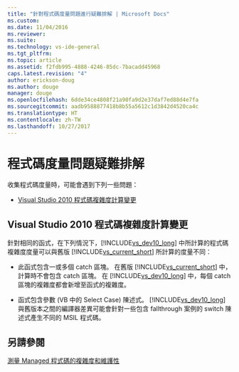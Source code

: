 ```yaml
---
title: "針對程式碼度量問題進行疑難排解 | Microsoft Docs"
ms.custom: 
ms.date: 11/04/2016
ms.reviewer: 
ms.suite: 
ms.technology: vs-ide-general
ms.tgt_pltfrm: 
ms.topic: article
ms.assetid: f2fdb995-4888-4246-85dc-7bacadd45968
caps.latest.revision: "4"
author: erickson-doug
ms.author: douge
manager: douge
ms.openlocfilehash: 6dde34ce4808f21a90fa9d2e37daf7ed88d4e7fa
ms.sourcegitcommit: aadb9588877418b8b55a5612c1d3842d4520ca4c
ms.translationtype: HT
ms.contentlocale: zh-TW
ms.lasthandoff: 10/27/2017
---
```

# <a name="troubleshooting-code-metrics-issues"></a>程式碼度量問題疑難排解
收集程式碼度量時，可能會遇到下列一些問題：  
  
-   [Visual Studio 2010 程式碼複雜度計算變更](#Changes_in_Visual_Studio_2010_code_complexity_calculations)  
  
##  <a name="Changes_in_Visual_Studio_2010_code_complexity_calculations"></a> Visual Studio 2010 程式碼複雜度計算變更  
 針對相同的函式，在下列情況下，[!INCLUDE[vs_dev10_long](../code-quality/includes/vs_dev10_long_md.md)] 中所計算的程式碼複雜度度量可以與舊版 [!INCLUDE[vs_current_short](../code-quality/includes/vs_current_short_md.md)] 所計算的度量不同：  
  
-   此函式包含一或多個 catch 區塊。 在舊版 [!INCLUDE[vs_current_short](../code-quality/includes/vs_current_short_md.md)] 中，計算時不會包含 catch 區塊。 在 [!INCLUDE[vs_dev10_long](../code-quality/includes/vs_dev10_long_md.md)] 中，每個 catch 區塊的複雜度都會新增至函式的複雜度。  
  
-   函式包含參數 (VB 中的 Select Case) 陳述式。 [!INCLUDE[vs_dev10_long](../code-quality/includes/vs_dev10_long_md.md)] 與舊版本之間的編譯器差異可能會針對一些包含 fallthrough 案例的 switch 陳述式產生不同的 MSIL 程式碼。  
  
## <a name="see-also"></a>另請參閱  
 [測量 Managed 程式碼的複雜度和維護性](../code-quality/measuring-complexity-and-maintainability-of-managed-code.md)